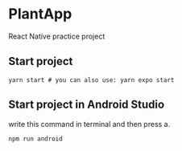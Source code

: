 # PlantApp
React Native practice project

## Start project

```
yarn start # you can also use: yarn expo start
```
## Start project in Android Studio

<p>write this command in terminal and then press a.</p>

```
npm run android
```
